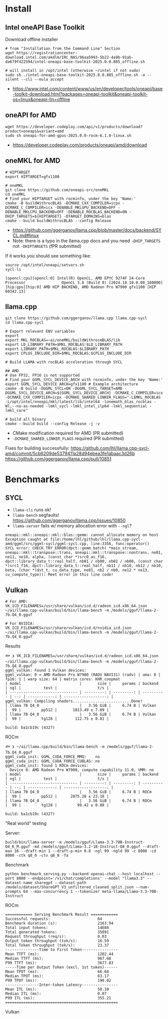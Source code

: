 # Install

## Intel oneAPI Base Toolkit
Download offline installer
```
# from "Installation from the Command Line" Section
wget https://registrationcenter-download.intel.com/akdlm/IRC_NAS/96aa5993-5b22-4a9b-91ab-da679f422594/intel-oneapi-base-toolkit-2025.0.0.885_offline.sh

# will install in /opt/intel (otherwise ~/intel if not sudo)
sudo sh ./intel-oneapi-base-toolkit-2025.0.0.885_offline.sh -a --silent --cli --eula accept
```
- https://www.intel.com/content/www/us/en/developer/tools/oneapi/base-toolkit-download.html?packages=oneapi-toolkit&oneapi-toolkit-os=linux&oneapi-lin=offline

## oneAPI for AMD
```
wget https://developer.codeplay.com/api/v1/products/download?product=oneapi&variant=amd
sudo sh oneapi-for-amd-gpus-2025.0.0-rocm-6.1.0-linux.sh
```
- https://developer.codeplay.com/products/oneapi/amd/download

## oneMKL for AMD
```
# HIPTARGET
export HIPTARGET=gfx1100

# oneMKL
git clone https://github.com/oneapi-src/oneMKL
cd oneMKL
# Find your HIPTARGET with rocminfo, under the key 'Name:'
cmake -B buildWithrocBLAS -DCMAKE_CXX_COMPILER=icpx -DCMAKE_C_COMPILER=icx -DENABLE_MKLGPU_BACKEND=OFF -DENABLE_MKLCPU_BACKEND=OFF -DENABLE_ROCBLAS_BACKEND=ON -DHIP_TARGETS=${HIPTARGET} -DTARGET_DOMAINS=blas
cmake --build buildWithrocBLAS --config Release
```
- https://github.com/ggerganov/llama.cpp/blob/master/docs/backend/SYCL.md#linux
- Note: there is a typo in the llama.cpp docs and you need `-DHIP_TARGETS` not `-DHIPTARGETS` (fPR submitted)

If it works you should see something like:
```
source /opt/intel/oneapi/setvars.sh
sycl-ls

[opencl:cpu][opencl:0] Intel(R) OpenCL, AMD EPYC 9274F 24-Core Processor                OpenCL 3.0 (Build 0) [2024.18.10.0.08_160000]
[hip:gpu][hip:0] AMD HIP BACKEND, AMD Radeon Pro W7900 gfx1100 [HIP 60342.13]
```

## llama.cpp
```
git clone https://github.com/ggerganov/llama.cpp llama.cpp-sycl
cd llama.cpp-sycl

# Export relevant ENV variables
export 
export MKL_ROCBLAS=~ai/oneMKL/buildWithrocmBLAS/lib
export LD_LIBRARY_PATH=$MKL_ROCBLAS:$LD_LIBRARY_PATH
export LIBRARY_PATH=$MKL_ROCBLAS:$LIBRARY_PATH
export CPLUS_INCLUDE_DIR=$MKL_ROCBLAS:$CPLUS_INCLUDE_DIR

# Build LLAMA with rocBLAS acceleration through SYCL

## AMD
# Use FP32, FP16 is not supported
# Find your GGML_SYCL_DEVICE_ARCH with rocminfo, under the key 'Name:'
export GGML_SYCL_DEVICE_ARCH=gfx1100 # Example architecture
cmake -B build -DGGML_SYCL=ON -DGGML_SYCL_TARGET=AMD -DGGML_SYCL_DEVICE_ARCH=${GGML_SYCL_DEVICE_ARCH} -DCMAKE_C_COMPILER=icx -DCMAKE_CXX_COMPILER=icpx -DCMAKE_SHARED_LINKER_FLAGS="-L$MKL_ROCBLAS -L/opt/intel/oneapi/mkl/latest/lib/intel64 -lonemath_blas_rocblas -Wl,--no-as-needed -lmkl_sycl -lmkl_intel_ilp64 -lmkl_sequential -lmkl_core"

# build all binary
cmake --build build --config Release -j -v

```
- CMake modification required for AMD (PR submitted)
- `-DCMAKE_SHARED_LINKER_FLAGS` required (PR submitted)

Fixes for building successfully:
https://github.com/lhl/llama.cpp-sycl-amd/commit/5cb6209de5379411a28d94ebea3fe1abaac3d26b
https://github.com/ggerganov/llama.cpp/pull/10851

# Benchmarks

## SYCL
- `llama-cli` runs ok!
- `llama-bench` segfaults! https://github.com/ggerganov/llama.cpp/issues/10850
- `llama-server` fails w/ memory allocation error with `--ngl`?
```
oneapi::mkl::oneapi::mkl::blas::gemm: cannot allocate memory on host
Exception caught at file:/home/lhl/github/lhl/llama.cpp-sycl-amd/ggml/src/ggml-sycl/ggml-sycl.cpp, line:3356, func:operator()
SYCL error: CHECK_TRY_ERROR(dpct::gemm_batch( *main_stream, oneapi::mkl::transpose::trans, oneapi::mkl::transpose::nontrans, ne01, ne11, ne10, alpha, (const char *)src0_as_f16, dpct::library_data_t::real_half, nb01 / nb00, nb02 / nb00, (const char *)src1_f16, dpct::library_data_t::real_half, nb11 / nb10, nb12 / nb10, beta, (char *)dst_t, cu_data_type, ne01, nb2 / nb0, ne12 * ne13, cu_compute_type)): Meet error in this line code!
```

## Vulkan
```
# For AMD:
VK_ICD_FILENAMES=/usr/share/vulkan/icd.d/radeon_icd.x86_64.json ~/ai/llama.cpp-vulkan/build/bin/llama-bench -m /models/gguf/llama-2-7b.Q4_0.gguf

# For NVIDIA:
VK_ICD_FILENAMES=/usr/share/vulkan/icd.d/nvidia_icd.json ~/ai/llama.cpp-vulkan/build/bin/llama-bench -m /models/gguf/llama-2-7b.Q4_0.gguf
```

Results
```
🐟 ❯ VK_ICD_FILENAMES=/usr/share/vulkan/icd.d/radeon_icd.x86_64.json ~/ai/llama.cpp-vulkan/build/bin/llama-bench -m /models/gguf/llama-2-7b.Q4_0.gguf
ggml_vulkan: Found 1 Vulkan devices:
ggml_vulkan: 0 = AMD Radeon Pro W7900 (RADV NAVI31) (radv) | uma: 0 | fp16: 1 | warp size: 64 | matrix cores: KHR_coopmat
| model                          |       size |     params | backend    | ngl |          test |                  t/s |
| ------------------------------ | ---------: | ---------: | ---------- | --: | ------------: | -------------------: |
ggml_vulkan: Compiling shaders..........................Done!
| llama 7B Q4_0                  |   3.56 GiB |     6.74 B | Vulkan     |  99 |         pp512 |       1813.49 ± 7.09 |
| llama 7B Q4_0                  |   3.56 GiB |     6.74 B | Vulkan     |  99 |         tg128 |        112.75 ± 0.81 |

build: ba1cb19c (4327)
```

ROCm
```
🐟 ❯ ~/ai/llama.cpp/build/bin/llama-bench -m /models/gguf/llama-2-7b.Q4_0.gguf
ggml_cuda_init: GGML_CUDA_FORCE_MMQ:    no
ggml_cuda_init: GGML_CUDA_FORCE_CUBLAS: no
ggml_cuda_init: found 1 ROCm devices:
  Device 0: AMD Radeon Pro W7900, compute capability 11.0, VMM: no
| model                          |       size |     params | backend    | ngl |          test |                  t/s |
| ------------------------------ | ---------: | ---------: | ---------- | --: | ------------: | -------------------: |
| llama 7B Q4_0                  |   3.56 GiB |     6.74 B | ROCm       |  99 |         pp512 |      2875.28 ± 23.18 |
| llama 7B Q4_0                  |   3.56 GiB |     6.74 B | ROCm       |  99 |         tg128 |         99.42 ± 0.08 |

build: ba1cb19c (4327)
```

"Real world" testing

Server:
```
build/bin/llama-server -m /models/gguf/Llama-3.3-70B-Instruct-Q4_K_M.gguf -md /models/gguf/Llama-3.2-1B-Instruct-Q8_0.gguf --draft-max 16 --draft-min 1 --draft-p-min 0.8 -ngl 99 -ngld 99 -c 8000 -cd 8000 -ctk q8_0 -ctv q8_0 -fa
```

Benchmark

```
python benchmark_serving.py --backend openai-chat --host localhost --port 8080 --endpoint='/v1/chat/completions' --model "llama3.3" --dataset-name sharegpt --dataset-path /models/dataset/ShareGPT_V3_unfiltered_cleaned_split.json --num-prompts 64 --max-concurrency 1 --tokenizer meta-llama/Llama-3.3-70B-Instruct
```

ROCm
```
============ Serving Benchmark Result ============
Successful requests:                     64        
Benchmark duration (s):                  2163.94   
Total input tokens:                      14688     
Total generated tokens:                  35891     
Request throughput (req/s):              0.03      
Output token throughput (tok/s):         16.59     
Total Token throughput (tok/s):          23.37     
---------------Time to First Token----------------
Mean TTFT (ms):                          1202.44   
Median TTFT (ms):                        967.68    
P99 TTFT (ms):                           3677.83   
-----Time per Output Token (excl. 1st token)------
Mean TPOT (ms):                          66.68     
Median TPOT (ms):                        63.17     
P99 TPOT (ms):                           190.02    
---------------Inter-token Latency----------------
Mean ITL (ms):                           58.10     
Median ITL (ms):                         0.07      
P99 ITL (ms):                            355.21    
==================================================
```

Vulkan
```
```